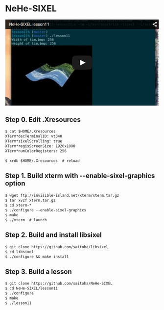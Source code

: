 NeHe-SIXEL
==========

[![nehe](https://raw.githubusercontent.com/saitoha/NeHe-SIXEL/data/data/nehe.png)](https://youtu.be/cn_qty-452s)

## Step 0. Edit .Xresources

```
$ cat $HOME/.Xresources
XTerm*decTerminalID: vt340
XTerm*sixelScrolling: true
XTerm*regisScreenSize: 1920x1080
XTerm*numColorRegisters: 256

$ xrdb $HOME/.Xresources  # reload
```

## Step 1. Build xterm with --enable-sixel-graphics option

```
$ wget ftp://invisible-island.net/xterm/xterm.tar.gz
$ tar xvzf xterm.tar.gz
$ cd xterm-*
$ ./configure --enable-sixel-graphics
$ make
$ ./xterm  # launch
```

## Step 2. Build and install libsixel

```
$ git clone https://github.com/saitoha/libsixel
$ cd libsixel
$ ./configure && make install
```

## Step 3. Build a lesson

```
$ git clone https://github.com/saitoha/NeHe-SIXEL
$ cd NeHe-SIXEL/lesson11
$ ./configure
$ make
$ ./lesson11
```

